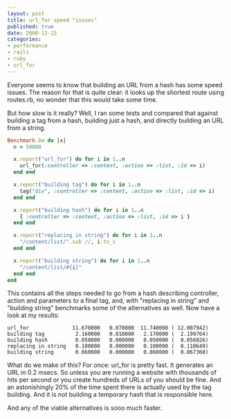 ```yaml
---
layout: post
title: url_for speed "issues"
published: true
date: 2008-12-15
categories:
- performance
- rails
- ruby
- url_for
---
```

<p>Everyone seems to know that building an URL from a hash has some speed issues. The reason for that is quite clear: it looks up the shortest route using routes.rb, no wonder that this would take some time.</p>

<p>But how slow is it really? Well, I ran some tests and compared that against building a tag from a hash, building just a hash, and directly building an URL from a string.</p>

```ruby
Benchmark.bm do |x|
  n = 50000

  x.report("url_for") do for i in 1..n
    url_for(:controller => :content, :action => :list, :id => i)
  end end

  x.report("building tag") do for i in 1..n
    tag("div", :controller => :content, :action => :list, :id => i)
  end end

  x.report("building hash") do for i in 1..n
    { :controller => :content, :action => :list, :id => i }
  end end

  x.report("replacing in string") do for i in 1..n
    "/content/list/".sub //, i.to_s
  end end

  x.report("building string") do for i in 1..n
    "/content/list/#{i}"
  end end
end
```

<p>This contains all the steps needed to go from a hash describing controller, action and parameters to a final tag, and, with "replacing in string" and "building string"  benchmarks some of the alternatives as well. Now have a look at my results:</p>

```
url_for              11.670000   0.070000  11.740000 ( 12.007942)
building tag          2.160000   0.010000   2.170000 (  2.199764)
building hash         0.050000   0.000000   0.050000 (  0.056826)
replacing in string   0.100000   0.000000   0.100000 (  0.110649)
building string       0.060000   0.000000   0.060000 (  0.067360)
```

<p>What do we make of this? For once: url_for is pretty fast. It generates an URL in 0.2 msecs. So unless you are running a website with thousands of hits per second or you create hundreds of URLs of you should be fine. And an astonishingly 20% of the time spent there is actually used by the tag building. And it is not building a temporary hash that is responsible here.</p>

<p>And any of the viable alternatives is sooo much faster.</p>

